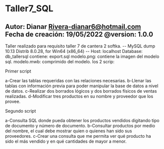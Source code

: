 # Taller7_SQL
Autor: Dianar Rivera-dianar6@hotmail.com
Fecha de creación: 19/05/2022
@version: 1.0.0
------------
Taller realizado para requisito taller 7 de cantera 2 softka.
-- MySQL dump 10.13  Distrib 8.0.28, for Win64 (x86_64)
-- Host: localhost    Database: db_tallersql
contiene:
export.sql
modelo.png: contiene la imagen del modelo sql.
modelo.mwb: comprimido del modelo.
los 2 scrip:

Primer script 

a-Crear las tablas requeridas con las relaciones necesarias.
b-Llenar las tablas con información previa para poder manipular la base de datos a nivel de datos. 
c-Realizar dos borrados lógicos y dos borrados físicos de ventas realizadas. 
d-Modificar tres productos en su nombre y proveedor que los provee. 

Segundo script

a-Consulta SQL donde pueda obtener los productos vendidos digitando tipo de documento y número de documento. 
b-Consultar productos por medio del nombre, el cual debe mostrar quien o quienes han sido sus proveedores. 
c-Crear una consulta que me permita ver qué producto ha sido el más vendido y en qué cantidades de mayor a menor. 
